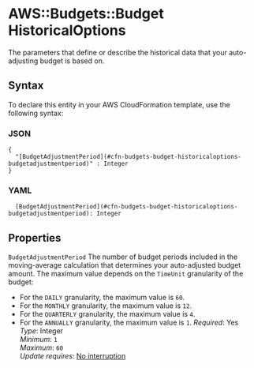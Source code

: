 # AWS::Budgets::Budget HistoricalOptions<a name="aws-properties-budgets-budget-historicaloptions"></a>

The parameters that define or describe the historical data that your auto\-adjusting budget is based on\.

## Syntax<a name="aws-properties-budgets-budget-historicaloptions-syntax"></a>

To declare this entity in your AWS CloudFormation template, use the following syntax:

### JSON<a name="aws-properties-budgets-budget-historicaloptions-syntax.json"></a>

```
{
  "[BudgetAdjustmentPeriod](#cfn-budgets-budget-historicaloptions-budgetadjustmentperiod)" : Integer
}
```

### YAML<a name="aws-properties-budgets-budget-historicaloptions-syntax.yaml"></a>

```
  [BudgetAdjustmentPeriod](#cfn-budgets-budget-historicaloptions-budgetadjustmentperiod): Integer
```

## Properties<a name="aws-properties-budgets-budget-historicaloptions-properties"></a>

`BudgetAdjustmentPeriod` <a name="cfn-budgets-budget-historicaloptions-budgetadjustmentperiod"></a>
The number of budget periods included in the moving\-average calculation that determines your auto\-adjusted budget amount\. The maximum value depends on the `TimeUnit` granularity of the budget:

- For the `DAILY` granularity, the maximum value is `60`\.
- For the `MONTHLY` granularity, the maximum value is `12`\.
- For the `QUARTERLY` granularity, the maximum value is `4`\.
- For the `ANNUALLY` granularity, the maximum value is `1`\.
  _Required_: Yes  
  _Type_: Integer  
  _Minimum_: `1`  
  _Maximum_: `60`  
  _Update requires_: [No interruption](https://docs.aws.amazon.com/AWSCloudFormation/latest/UserGuide/using-cfn-updating-stacks-update-behaviors.html#update-no-interrupt)
